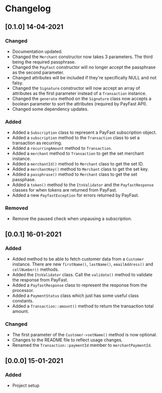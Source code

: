 # Changelog

## [0.1.0] 14-04-2021
### Changed
* Documentation updated.
* Changed the `Merchant` constructor now takes 3 parameters. The third being the required passphrase.
* Changed the `PayFast` constructor will no longer accept the passphrase as the second parameter.
* Changed attributes will be included if they're specifically NULL and not falsy.
* Changed the `Signature` constructor will now accept an array of attributes as the first parameter instead of a `Transaction` instance.
* Changed the `generate` method on the `Signature` class now accepts a boolean parameter to sort the attributes (required by PayFast API).
* Changed some dependency updates.
  
### Added
* Added a `Subscription` class to represent a PayFast subscription object.
* Added a `subscription` method to the `Transaction` class to set a transaction as recurring.
* Added a `recurringAmount` method to `Transaction`.
* Added a `merchant` method to `Transaction` to get the set merchant instance.
* Added a `merchantId()` method to `Merchant` class to get the set ID.
* Added a `merchantKey()` method to `Merchant` class to get the set key.
* Added a `passphrase()` method to `Merchant` class to get the set passphase.
* Added a `token()` method to the `ItnValidator` and the `PayfastResponse` classes for when tokens are returned from PayFast.
* Added a new `PayfastException` for errors returned by PayFast.

### Removed
* Remove the paused check when unpausing a subscription.

## [0.0.1] 16-01-2021
### Added
* Added method to be able to fetch customer data from a `Customer` instance. There are new `firstName()`, `lastName()`, `emailAddress()` and `cellNumber()` methods.
* Added the `ItnValidator` class. Call the `validate()` method to validate the response from PayFast.
* Added a `PayfastResponse` class to represent the response from the processor.
* Added a `PaymentStatus` class which just has some useful class constants.
* Added a `Transaction::amount()` method to return the transaction total amount.


### Changed
* The first parameter of the `Customer->setName()`  method is now optional.
* Changes to the README file to reflect usage changes.
* Renamed the `Transaction::paymentId` member to `merchantPaymentId`.

## [0.0.0] 15-01-2021
### Added
* Project setup 
